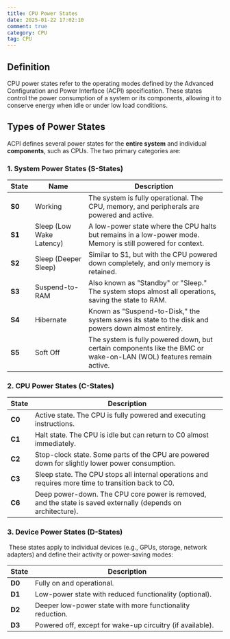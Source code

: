 ```yaml
---
title: CPU Power States
date: 2025-01-22 17:02:10
comment: true
category: CPU
tag: CPU
---
```


## Definition

CPU power states refer to the operating modes defined by the Advanced Configuration and Power Interface (ACPI) specification. These states control the power consumption of a system or its components, allowing it to conserve energy when idle or under low load conditions.

## Types of Power States

ACPI defines several power states for the **entire system** and individual **components**, such as CPUs. The two primary categories are:

### 1. System Power States (S-States)

| **State** | **Name**                 | **Description**                                              |
| --------- | ------------------------ | ------------------------------------------------------------ |
| **S0**    | Working                  | The system is fully operational. The CPU, memory, and peripherals are powered and active. |
| **S1**    | Sleep (Low Wake Latency) | A low-power state where the CPU halts but remains in a low-power mode. Memory is still powered for context. |
| **S2**    | Sleep (Deeper Sleep)     | Similar to S1, but with the CPU powered down completely, and only memory is retained. |
| **S3**    | Suspend-to-RAM           | Also known as "Standby" or "Sleep." The system stops almost all operations, saving the state to RAM. |
| **S4**    | Hibernate                | Known as "Suspend-to-Disk," the system saves its state to the disk and powers down almost entirely. |
| **S5**    | Soft Off                 | The system is fully powered down, but certain components like the BMC or wake-on-LAN (WOL) features remain active. |

### 2. CPU Power States (C-States)

| **State** | **Description**                                              |
| --------- | ------------------------------------------------------------ |
| **C0**    | Active state. The CPU is fully powered and executing instructions. |
| **C1**    | Halt state. The CPU is idle but can return to C0 almost immediately. |
| **C2**    | Stop-clock state. Some parts of the CPU are powered down for slightly lower power consumption. |
| **C3**    | Sleep state. The CPU stops all internal operations and requires more time to transition back to C0. |
| **C6**    | Deep power-down. The CPU core power is removed, and the state is saved externally (depends on architecture). |

### 3. Device Power States (D-States)

​	These states apply to individual devices (e.g., GPUs, storage, network adapters) and define their activity or power-saving modes:

| **State** | **Description**                                           |
| --------- | --------------------------------------------------------- |
| **D0**    | Fully on and operational.                                 |
| **D1**    | Low-power state with reduced functionality (optional).    |
| **D2**    | Deeper low-power state with more functionality reduction. |
| **D3**    | Powered off, except for wake-up circuitry (if available). |
